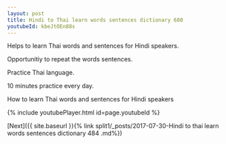 ```yaml
---
layout: post
title: Hindi to Thai learn words sentences dictionary 680 
youtubeId: kbeJtOEn88s
---
```

 
 
Helps to learn Thai words and sentences for Hindi speakers.

Opportunitiy to repeat the words sentences. 

Practice Thai language. 
 
10 minutes practice every day. 
 
How to learn Thai words and sentences for Hindi speakers 
 
{% include youtubePlayer.html id=page.youtubeId %}
 
 
[Next]({{ site.baseurl }}{% link  split1/_posts/2017-07-30-Hindi to thai learn words sentences dictionary 484 .md%})
 
